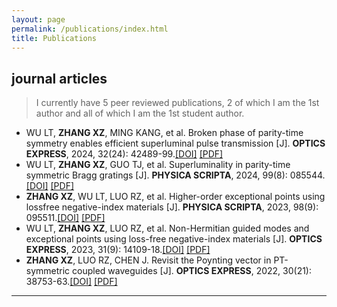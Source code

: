 ```yaml
---
layout: page
permalink: /publications/index.html
title: Publications
---
```


<!--
> (†: equal contribution, ~: corresponding author)
-->

## journal articles

> I currently have 5 peer reviewed publications, 2 of which I am the 1st author and all of which I am the 1st student author.

- WU LT, **ZHANG XZ**, MING KANG, et al. Broken phase of parity-time symmetry enables efficient superluminal pulse transmission [J]. **OPTICS EXPRESS**, 2024, 32(24): 42489-99.[[DOI]](https://doi.org/10.1364/OE.539755) [[PDF]](https://zxzzhe.github.io/file/article5_oe-32-24-42489.pdf)
- WU LT, **ZHANG XZ**, GUO TJ, et al. Superluminality in parity-time symmetric Bragg gratings [J]. **PHYSICA SCRIPTA**, 2024, 99(8): 085544.[[DOI]](https://iopscience.iop.org/article/10.1088/1402-4896/ad6358) [[PDF]](file/article4_Wu_2024_Phys._Scr._99_085544.pdf)
- **ZHANG XZ**, WU LT, LUO RZ, et al. Higher-order exceptional points using lossfree negative-index materials [J]. **PHYSICA SCRIPTA**, 2023, 98(9): 095511.[[DOI]](https://iopscience.iop.org/article/10.1088/1402-4896/aced27) [[PDF]](file/article3_Zhang_2023_Phys._Scr._98_095511.pdf)
- WU LT, **ZHANG XZ**, LUO RZ, et al. Non-Hermitian guided modes and exceptional points using loss-free negative-index materials [J]. **OPTICS EXPRESS**, 2023, 31(9): 14109-18.[[DOI]](https://doi.org/10.1364/OE.487278) [[PDF]](file/article2_oe-31-9-14109.pdf)
- **ZHANG XZ**, LUO RZ, CHEN J. Revisit the Poynting vector in PT-symmetric coupled waveguides [J]. **OPTICS EXPRESS**, 2022, 30(21): 38753-63.[[DOI]](https://doi.org/10.1364/OE.473829) [[PDF]](file/article1_oe-30-21-38753.pdf)

---